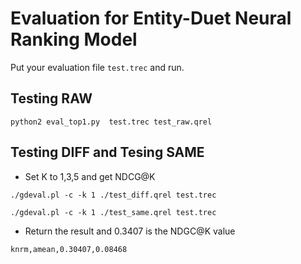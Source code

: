 # Evaluation for Entity-Duet Neural Ranking Model

Put your evaluation file ``test.trec`` and run.

## Testing RAW
``
python2 eval_top1.py  test.trec test_raw.qrel
``


## Testing DIFF and Tesing SAME
* Set K to 1,3,5 and get NDCG@K

```
./gdeval.pl -c -k 1 ./test_diff.qrel test.trec
```

```
./gdeval.pl -c -k 1 ./test_same.qrel test.trec
```

* Return the result and 0.3407 is the NDGC@K value

```
knrm,amean,0.30407,0.08468
```
